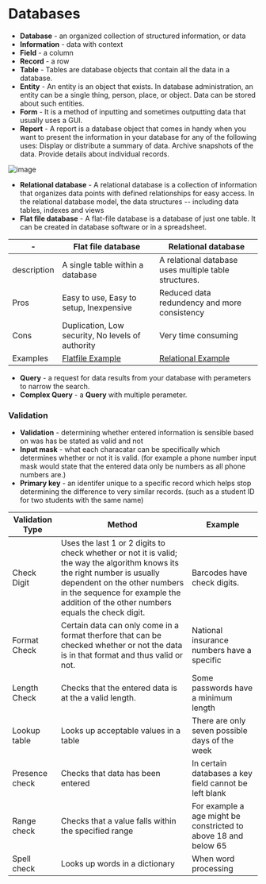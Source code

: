 # Databases
- **Database** - an organized collection of structured information, or data
- **Information** - data with context
- **Field** - a column
- **Record** - a row 
- **Table** -  Tables are database objects that contain all the data in a database. 
- **Entity** - An entity is an object that exists. In database administration, an entity can be a single thing, person, place, or object. Data can be stored about such entities. 
- **Form** - It is a method of inputting and sometimes outputting data that usually uses a GUI.
- **Report** - A report is a database object that comes in handy when you want to present the information in your database for any of the following uses: Display or distribute a summary of data. Archive snapshots of the data. Provide details about individual records.

![image](https://user-images.githubusercontent.com/90515435/133896786-dc7d488e-38a7-4439-aef0-59c8721cca68.png)

- **Relational database** - A relational database is a collection of information that organizes data points with defined relationships for easy access. In the relational database model, the data structures -- including data tables, indexes and views
- **Flat file database** - A flat-file database is a database of just one table. It can be created in database software or in a spreadsheet.

-|Flat file database | Relational database
-|-|-
description|A single table within a database | A relational database uses multiple table structures.
Pros|Easy to use, Easy to setup, Inexpensive| Reduced data redundency and more consistency
Cons|Duplication, Low security, No levels of authority|Very time consuming
Examples|[Flatfile Example](https://user-images.githubusercontent.com/90515435/133897501-8ef05940-b67d-4eef-a643-7009f64d321f.png)|[Relational Example](https://user-images.githubusercontent.com/90515435/133897553-aad192e9-a654-485f-8737-d73c60c987a1.png)



- **Query** - a request for data results from your database with perameters to narrow the search.
- **Complex Query** - a **Query** with multiple perameter.
### Validation
- **Validation** - determining whether entered information is sensible based on was has be stated as valid and not
- **Input mask** - what each characatar can be specifically which determines whether or not it is valid. (for example a phone number input mask would state that the entered data only be numbers as all phone numbers are.)
- **Primary key** - an identifer unique to a specific record which helps stop determining the difference to very similar records. (such as a student ID for two students with the same name) 

Validation Type| Method | Example
-|-|-
Check Digit| Uses the last 1 or 2 digits to check whether or not it is valid; the way the algorithm knows its the right number is usually dependent on the other numbers in the sequence for example the addition of the other numbers equals the check digit.|Barcodes have check digits.
Format Check| Certain data  can only come in a format therfore that can be checked whether or not the data is in that format and thus valid or not.| National insurance numbers have a specific
Length Check| Checks that the entered data is at the a valid length.| Some passwords have a minimum length
Lookup table|Looks up acceptable values in a table|There are only seven possible days of the week
Presence check|	Checks that data has been entered|	In certain databases a key field cannot be left blank
Range check|	Checks that a value falls within the specified range|	For example a age might be constricted to above 18 and below 65
Spell check|	Looks up words in a dictionary|	When word processing

